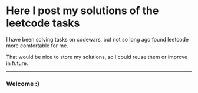 # Here I post my solutions of the leetcode tasks

I have been solving tasks on codewars, but not so long ago found 
leetcode more comfortable for me.

That would be nice to store my solutions, so I could reuse them
or improve in future.

***
### Welcome :)
